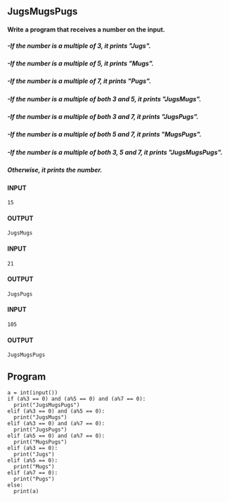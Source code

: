 ## JugsMugsPugs 
#### Write a program that receives a number on the input.
##### -If the number is a multiple of 3, it prints "Jugs". 
##### -If the number is a multiple of 5, it prints "Mugs".
##### -If the number is a multiple of 7, it prints "Pugs".

##### -If the number is a multiple of both 3 and 5, it prints "JugsMugs".
##### -If the number is a multiple of both 3 and 7, it prints "JugsPugs".
##### -If the number is a multiple of both 5 and 7, it prints "MugsPugs".
##### -If the number is a multiple of both 3, 5 and 7, it prints "JugsMugsPugs".

##### Otherwise, it prints the number.


#### INPUT 
```
15
```
#### OUTPUT
```
JugsMugs
```
#### INPUT 
```
21
```
#### OUTPUT
```
JugsPugs
```
#### INPUT 
```
105
```
#### OUTPUT 
```
JugsMugsPugs
```
## Program
```
a = int(input())
if (a%3 == 0) and (a%5 == 0) and (a%7 == 0):
  print("JugsMugsPugs")
elif (a%3 == 0) and (a%5 == 0):
  print("JugsMugs")
elif (a%3 == 0) and (a%7 == 0):
  print("JugsPugs")
elif (a%5 == 0) and (a%7 == 0):
  print("MugsPugs")
elif (a%3 == 0):
  print("Jugs")
elif (a%5 == 0):
  print("Mugs")
elif (a%7 == 0):
  print("Pugs")
else:
  print(a)
```
